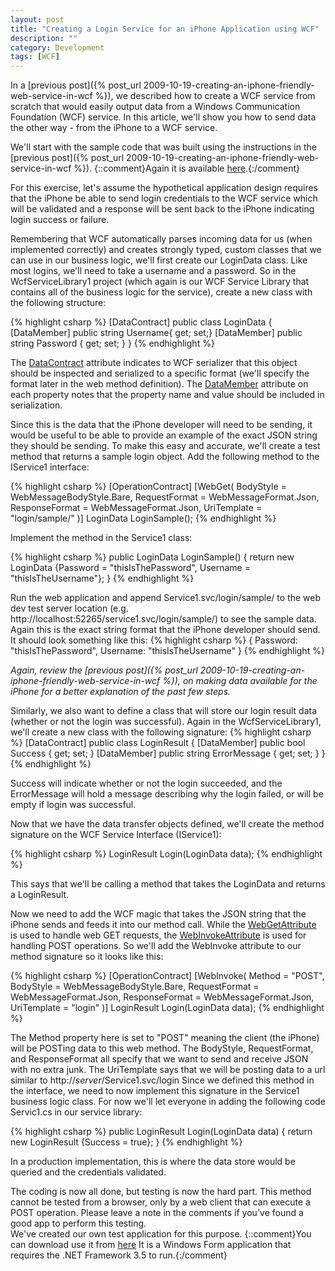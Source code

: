 ```yaml
---
layout: post
title: "Creating a Login Service for an iPhone Application using WCF"
description: ""
category: Development
tags: [WCF]
---
```


In a [previous post]({% post_url 2009-10-19-creating-an-iphone-friendly-web-service-in-wcf %}), we described how to create a WCF service from scratch that would easily output data from a Windows Communication Foundation (WCF) service.   In this article, we'll show you how to send data the other way - from the iPhone to a WCF service.

We'll start with the sample code that was built using the instructions in the [previous post]({% post_url 2009-10-19-creating-an-iphone-friendly-web-service-in-wcf %}).  {::comment}Again it is available <a href="http://avaimobile.com/Portals/32035/blogcontent/wcfservicelibrary1.zip">here</a>.{:/comment}

For this exercise, let's assume the hypothetical application design requires that the iPhone be able to send login credentials to the WCF service which will be validated and a response will be sent back to the iPhone indicating login success or failure. 

Remembering that WCF automatically parses incoming data for us (when implemented correctly) and creates strongly typed, custom classes that we can use in our business logic, we'll first create our LoginData class.  Like most logins, we'll need to take a username and a password.  So in the WcfServiceLibrary1 project (which again is our WCF Service Library that contains all of the business logic for the service), create a new class with the following structure:

{% highlight csharp %}
[DataContract]
public class LoginData
{
    [DataMember]
    public string Username{ get; set;}
    [DataMember]
    public string Password { get; set; }
}
{% endhighlight %}

The [DataContract](http://msdn.microsoft.com/en-us/library/system.runtime.serialization.datacontractattribute.aspx) attribute indicates to WCF serializer that this object should be inspected and serialized to a specific format (we'll specify the format later in the web method definition).   The [DataMember](http://msdn.microsoft.com/en-us/library/system.runtime.serialization.datamemberattribute.aspx) attribute on each property notes that the property name and value should be included in serialization.

Since this is the data that the iPhone developer will need to be sending, it would be useful to be able to provide an example of the exact JSON string they should be sending.  To make this easy and accurate, we'll create a test method that returns a sample login object.    Add the following method to the IService1 interface:

{% highlight csharp %}
[OperationContract]
[WebGet(
    BodyStyle = WebMessageBodyStyle.Bare,
    RequestFormat = WebMessageFormat.Json,
    ResponseFormat = WebMessageFormat.Json,
    UriTemplate = "login/sample/"
    )]
LoginData LoginSample();
{% endhighlight %}


Implement the method in the Service1 class:

{% highlight csharp %}
public LoginData LoginSample()
{
    return new LoginData {Password = "thisIsThePassword", Username = "thisIsTheUsername"};
}
{% endhighlight %}

Run the web application and append Service1.svc/login/sample/ to the web dev test server location (e.g. http://localhost:52265/service1.svc/login/sample/) to see the sample data.  Again this is the exact string format that the iPhone developer should send.
It should look something like this:
{% highlight csharp %}
{
     Password: "thisIsThePassword",
     Username: "thisIsTheUsername"
}
{% endhighlight %}


*Again, review the [previous post]({% post_url 2009-10-19-creating-an-iphone-friendly-web-service-in-wcf %}), on making data available for the iPhone for a better explanation of the past few steps.*


Similarly, we also want to define a class that will store our login result data (whether or not the login was successful).  Again in the WcfServiceLibrary1, we'll create a new class with the following signature:
{% highlight csharp %}
[DataContract]
public class LoginResult
{
    [DataMember]
    public bool Success { get; set; }
    [DataMember]
    public string ErrorMessage { get; set; }
}
{% endhighlight %}

Success will indicate whether or not the login succeeded, and the ErrorMessage will hold a message describing why the login failed, or will be empty if login was successful.

Now that we have the data transfer objects defined, we'll create the method signature on the WCF Service Interface (IService1):

{% highlight csharp %}
LoginResult Login(LoginData data);
{% endhighlight %}

This says that we'll be calling a method that takes the LoginData and returns a LoginResult.  

Now we need to add the WCF magic that takes the JSON string that the iPhone sends and feeds it into our method call.  While the [WebGetAttribute](http://msdn.microsoft.com/en-us/library/system.servicemodel.web.webgetattribute.aspx) is used to handle web GET requests, the [WebInvokeAttribute](http://msdn.microsoft.com/en-us/library/system.servicemodel.web.webinvokeattribute.aspx) is used for handling POST operations.  So we'll add the WebInvoke attribute to our method signature so it looks like this:

{% highlight csharp %}
[OperationContract]
[WebInvoke(
    Method = "POST",
    BodyStyle = WebMessageBodyStyle.Bare,
    RequestFormat = WebMessageFormat.Json,
    ResponseFormat = WebMessageFormat.Json,
    UriTemplate = "login"
    )]
LoginResult Login(LoginData data);
{% endhighlight %}

The Method property here is set to "POST" meaning the client (the iPhone) will be POSTing data to this web method.  The BodyStyle, RequestFormat, and ResponseFormat all specify that we want to send and receive JSON with no extra junk.   The UriTemplate says that we will be posting data to a url similar to http://*server*/Service1.svc/login
Since we defined this method in the interface, we need to now implement this signature in the Service1 business logic class.  For now we'll let everyone in adding the following code Servic1.cs in our service library:

{% highlight csharp %}
public LoginResult Login(LoginData data)
{
    return new LoginResult {Success = true};
}
{% endhighlight %}

In a production implementation, this is where the data store would be queried and the credentials validated.  

The coding is now all done, but testing is now the hard part.   This method cannot be tested from a browser, only by a web client that can execute a POST operation.   Please leave a note in the comments if you've found a good app to perform this testing.  
We've created our own test application for this purpose.  {::comment}You can download use it from [here](http://avaimobile.com/Portals/32035/blogcontent/webclienttester.zip)  It is a Windows Form application that requires the .NET Framework 3.5 to run.{:/comment}